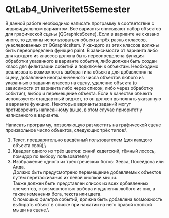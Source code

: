 # QtLab4_Univeritet5Semester
В данной работе необходимо написать программу в соответствие с индивидуальным вариантом. 
Все варианты описывают набор объектов для графической сцены (QGraphicsScene). 
Если в варианте не сказано иного, то должны использоваться объекты трёх разных классов, унаследованных от QGraphicsItem. 
У каждого из этих классов должны быть переопределена функция paint. 
В зависимости от варианта либо для каждого из классов должна быть переопределена функция обработки указанного в варианте события, либо должен быть создан класс для фильтрации событий и подключён к объектам. 
Необходимо реализовать возможность выбора типа объекта для добавления на сцену, добавление неограниченного числа объектов любого из указанных в задании классов на сцену, удаление объекта (в зависимости от варианта либо через список, либо через обработку события), выбор и перемещение объекта. 
Если в качестве объекта используется стандартный виджет, то он должен выполнять указанную в варианте функцию.
Некоторые варианты заданий могут противоречить написанному выше, в этом случае приоритет у написанного в варианте.

Написать программу, позволяющую разместить на графической сцене произвольное число объектов, следующих трёх типов:\
1. Текст, предварительно введённый пользователем (для каждого объекта свой);\
2. Квадрат одного из трёх цветов: синий кадетский, тёмный лосось, помидор по выбору пользователя;\
3. Изображение одного из трёх греческих богов: Зевса, Посейдона или Аида.\
Должно быть предусмотрено перемещение добавляемых объектов путём перетаскивания их левой кнопкой мыши.\
Также должен быть представлен список из всех добавленных элементов, с возможностью выбора и удаления любого из них, а также изменения бога, текста или цвета.\
С помощью фильтра событий, должна быть добавлена возможность выбирать объект в списке при нажатии на него правой кнопкой мыши на сцене.\
